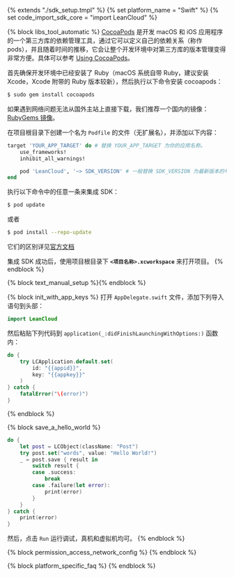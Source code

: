 {% extends "./sdk_setup.tmpl" %}
{% set platform_name = "Swift" %}
{% set code_import_sdk_core = "import LeanCloud" %}

{% block libs_tool_automatic %}
[CocoaPods](https://cocoapods.org) 是开发 macOS 和 iOS 应用程序的一个第三方库的依赖管理工具，通过它可以定义自己的依赖关系（称作 pods），并且随着时间的推移，它会让整个开发环境中对第三方库的版本管理变得非常方便。具体可以参考 [Using CocoaPods](https://guides.cocoapods.org/using/index.html)。

首先确保开发环境中已经安装了 Ruby（macOS 系统自带 Ruby，建议安装 Xcode，Xcode 附带的 Ruby 版本较新），然后执行以下命令安装 cocoapods：

```sh
$ sudo gem install cocoapods
```

如果遇到网络问题无法从国外主站上直接下载，我们推荐一个国内的镜像：[RubyGems 镜像](https://gems.ruby-china.com/)。

在项目根目录下创建一个名为 `Podfile` 的文件（无扩展名），并添加以下内容：

```ruby
target 'YOUR_APP_TARGET' do # 替换 YOUR_APP_TARGET 为你的应用名称。
    use_frameworks!
    inhibit_all_warnings!

    pod 'LeanCloud', '~> SDK_VERSION' # 一般替换 SDK_VERSION 为最新版本的号码，最新版可以在 https://github.com/leancloud/swift-sdk/releases 查看到。
end
```

执行以下命令中的任意一条来集成 SDK：
```sh
$ pod update
```
或者
```sh
$ pod install --repo-update
```
它们的区别详见[官方文档](https://guides.cocoapods.org/using/pod-install-vs-update.html)

集成 SDK 成功后，使用项目根目录下 **`<项目名称>.xcworkspace`** 来打开项目。
{% endblock %}

{% block text_manual_setup %}{% endblock %}

{% block init_with_app_keys %}
打开 `AppDelegate.swift` 文件，添加下列导入语句到头部：

```swift
import LeanCloud
```

然后粘贴下列代码到 `application(_:didFinishLaunchingWithOptions:)` 函数内：

```swift
do {
    try LCApplication.default.set(
        id: "{{appid}}",
        key: "{{appkey}}"
    )
} catch {
    fatalError("\(error)")
}
```
{% endblock %}

{% block save_a_hello_world %}
```swift
do {
    let post = LCObject(className: "Post")
    try post.set("words", value: "Hello World!")
    _ = post.save { result in
        switch result {
        case .success:
            break
        case .failure(let error):
            print(error)
        }
    }
} catch {
    print(error)
}
```

然后，点击 `Run` 运行调试，真机和虚拟机均可。
{% endblock %}

{% block permission_access_network_config %}
{% endblock %}

{% block platform_specific_faq %}
{% endblock %}
